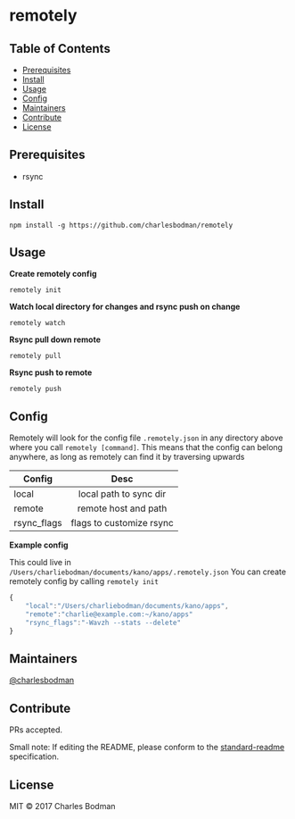 # remotely

## Table of Contents

- [Prerequisites](#prerequisites)
- [Install](#install)
- [Usage](#usage)
- [Config](#config)
- [Maintainers](#maintainers)
- [Contribute](#contribute)
- [License](#license)

## Prerequisites
- rsync

## Install
```
npm install -g https://github.com/charlesbodman/remotely
```

## Usage

**Create remotely config**
```
remotely init
```

**Watch local directory for changes and rsync push on change**
```
remotely watch
```

**Rsync pull down remote**
```
remotely pull
```

**Rsync push to remote**
```
remotely push
```

## Config
Remotely will look for the config file `.remotely.json` in any directory above where you call `remotely [command]`.
This means that the config can belong anywhere, as long as remotely can find it by traversing upwards

| Config        | Desc         |
| ------------- |:-------------:|
| local         | local path to sync dir |
| remote      | remote host and path      |
| rsync_flags | flags to customize rsync      |

**Example config**

This could live in `/Users/charliebodman/documents/kano/apps/.remotely.json` 
You can create remotely config by calling `remotely init`
```javascript
{
    "local":"/Users/charliebodman/documents/kano/apps", 
    "remote":"charlie@example.com:~/kano/apps"
    "rsync_flags":"-Wavzh --stats --delete"
}
```

## Maintainers

[@charlesbodman](https://github.com/@charlesbodman)

## Contribute

PRs accepted.

Small note: If editing the README, please conform to the [standard-readme](https://github.com/RichardLitt/standard-readme) specification.

## License

MIT © 2017 Charles Bodman
